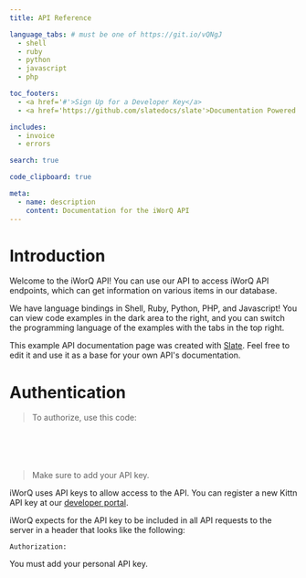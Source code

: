 ```yaml
---
title: API Reference

language_tabs: # must be one of https://git.io/vQNgJ
  - shell
  - ruby
  - python
  - javascript 
  - php

toc_footers:
  - <a href='#'>Sign Up for a Developer Key</a>
  - <a href='https://github.com/slatedocs/slate'>Documentation Powered by Slate</a>

includes:
  - invoice
  - errors

search: true

code_clipboard: true

meta:
  - name: description
    content: Documentation for the iWorQ API
---
```


# Introduction

Welcome to the iWorQ API! You can use our API to access iWorQ API endpoints, which can get information on various items in our database.

We have language bindings in Shell, Ruby, Python, PHP, and Javascript! You can view code examples in the dark area to the right, and you can switch the programming language of the examples with the tabs in the top right.

This example API documentation page was created with [Slate](https://github.com/slatedocs/slate). Feel free to edit it and use it as a base for your own API's documentation.

# Authentication

> To authorize, use this code:

```ruby
```

```python
```

```shell
```

```javascript
```

```php
```

> Make sure to add your API key.

iWorQ uses API keys to allow access to the API. You can register a new Kittn API key at our [developer portal](http://example.com/developers).

iWorQ expects for the API key to be included in all API requests to the server in a header that looks like the following:

`Authorization: `

<aside class="notice">
You must add your personal API key.
</aside>
